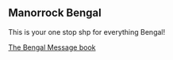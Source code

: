 ## Manorrock Bengal

This is your one stop shp for everything Bengal!

[The Bengal Message book](message/book/index.html)
